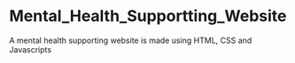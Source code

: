 # Mental_Health_Supportting_Website
A mental health supporting website is made using HTML, CSS and Javascripts 
